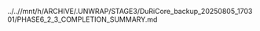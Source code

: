 ../..//mnt/h/ARCHIVE/.UNWRAP/STAGE3/DuRiCore_backup_20250805_170301/PHASE6_2_3_COMPLETION_SUMMARY.md